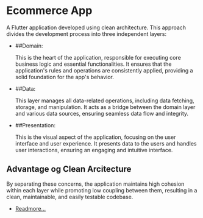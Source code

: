 # Ecommerce App


A Flutter application developed using clean architecture. This approach divides the development process into three independent layers:

- ##Domain:
  
    This is the heart of the application, responsible for executing core business logic and essential functionalities. 
    It ensures that the application's rules and operations are consistently applied, providing a solid foundation for the app's behavior.
- ##Data:
  
    This layer manages all data-related operations, including data fetching, storage, and manipulation. 
    It acts as a bridge between the domain layer and various data sources, ensuring seamless data flow and integrity.
- ##Presentation:

    This is the visual aspect of the application, focusing on the user interface and user experience. 
    It presents data to the users and handles user interactions, ensuring an engaging and intuitive interface.


## Advantage og Clean Arcitecture

By separating these concerns, the application maintains high cohesion within each layer while promoting low coupling between them, resulting in a clean, maintainable, and easily testable codebase.

- [Readmore...](https://resocoder.com/2019/08/27/flutter-tdd-clean-architecture-course-1-explanation-project-structure/)
